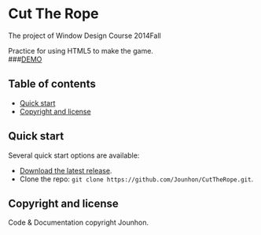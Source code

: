 # Cut The Rope
The project of Window Design Course 2014Fall   

Practice for using HTML5 to make the game.  
###[DEMO](http://jounhon.github.io/CutTheRope/)  



## Table of contents

* [Quick start](#quick-start)
* [Copyright and license](#copyright-and-license)


## Quick start

Several quick start options are available:

* [Download the latest release](https://github.com/Jounhon/CutTheRope/archive/gh-pages.zip).
* Clone the repo: `git clone https://github.com/Jounhon/CutTheRope.git`.

## Copyright and license
Code & Documentation copyright Jounhon.